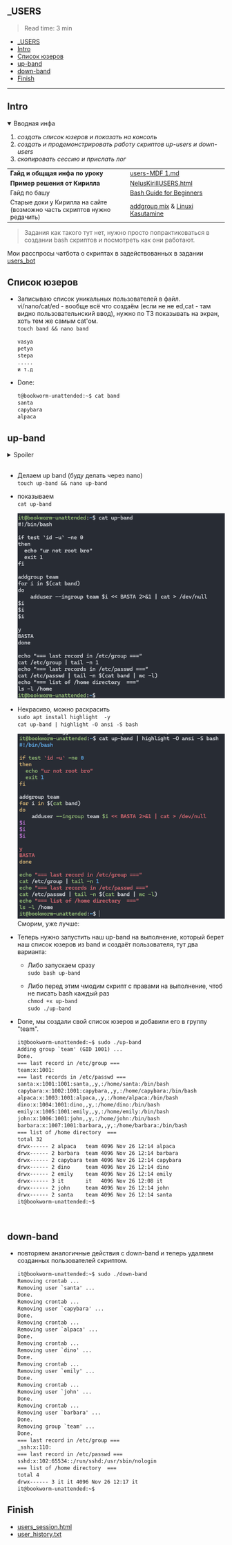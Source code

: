 ## _USERS

> Read time: 3 min

- [\_USERS](#_users)
- [Intro](#intro)
- [Список юзеров](#список-юзеров)
- [up-band](#up-band)
- [down-band](#down-band)
- [Finish](#finish)

* * *

## Intro

<details open="open"><summary>Вводная инфа</summary>

1.  *создать список юзеров и показать на консоль*
2.  *создать и продемонстрировать работу скриптов up-users и down-users*
3.  *скопировать сессию и прислать лог*

|     |     |
| --- | --- |
| **Гайд и общщая инфа по уроку** | [users-MDF 1.md](_resources/users-MDF%201.md) |
| **Пример решения от Кирилла** | [NelusKirillUSERS.html](_resources/NelusKirillUSERS.html) |
| Гайд по башу | [Bash Guide for Beginners](https://tldp.org/LDP/Bash-Beginners-Guide/) |
| Старые доки у Кирилла на сайте  <br>(возможно часть скриптов нужно редачить) | [addgroup mix](http://kirill.tpt.edu.ee/kasutajad-MB4.html) & [Linuxi Kasutamine](http://kirill.tpt.edu.ee/SUMMARY-USEUNIX.html) |

</details>

> Задания как такого тут нет, нужно просто попрактиковаться в создании bash скриптов и посмотреть как они работают.

Мои расспросы чатбота о скриптах в задействованных в задании [users\_bot](users_bot.md)

## Список юзеров

- Записываю список уникальных пользователей в файл.  vi/nano/cat/ed - вообще всё что создаём (если не не ed,cat - там видно пользовательнский ввод), нужно по ТЗ показывать на экран, хоть тем же самым cat'ом.  
    `touch band && nano band`
    
    ```text
    vasya
    petya  
    stepa  
    .....  
    и т.д
    ```
    
- Done:
    
    ```text
    t@bookworm-unattended:~$ cat band
    santa
    capybara
    alpaca
    ```
    

## up-band

<details><summary>Spoiler</summary> \*Очень долго тупил с этим моментом, т.к у меня не создавались пользователи по up-band.sh в дальнейшем - из-за того что в моём скрипте были пользователи с первой большой буквой. Изначально не понимал в чём дело, т.к вывод скрипта не выводит стандартную ошибку при создании пользователя, а подавляет любой вывод ошибок. Если бы не это, можно было бы сразу понять в чём дело и применить ключ --allow-bad names. Вообщем  \\\\\\\`cat > /dev/null\\\\\\\` в его скрипте сыграла злую шутку. Но скрипт при этом продолжал дальнейшее своё выполнение, правда какой в этом толк в таком случае ?) Вот каким образом я должен понять из вывода, почему у меня пустая папка home, и пользователи не были созданы ? Если любой вывод ошибок был отправлен в \`/dev/null\`.\*</details> 

- Делаем up band (буду делать через nano)  
    `touch up-band && nano up-band`
    
- показываем  
    `cat up-band`
    
    ![e73df4dce4a69c00c6c35d6b3e5e6999.png](_resources/e73df4dce4a69c00c6c35d6b3e5e6999.png)
    
- Некрасиво, можно раскрасить  
    `sudo apt install highlight  -y`  
    `cat up-band | highlight -O ansi -S bash`
    
    ![002b437189876b6084182cdf4fbce3a9.png](_resources/002b437189876b6084182cdf4fbce3a9.png)  
    Сморим, уже лучше:
    
- Теперь нужно запустить наш up-band на выполнение, который берет наш список юзеров из band и создаёт пользователя, тут два варианта:
    
    - Либо запускаем сразу  
        `sudo bash up-band`
        
    - Либо перед этим чмодим скрипт с правами на выполнение, чтоб не писать bash каждый раз  
        `chmod +x up-band`  
        `sudo ./up-band`
        
- Done, мы создали свой список юзеров и добавили его в группу "team".
    
    ```text
    it@bookworm-unattended:~$ sudo ./up-band
    Adding group `team' (GID 1001) ...
    Done.
    === last record in /etc/group ===
    team:x:1001:
    === last records in /etc/passwd ===
    santa:x:1001:1001:santa,,y,:/home/santa:/bin/bash
    capybara:x:1002:1001:capybara,,y,:/home/capybara:/bin/bash
    alpaca:x:1003:1001:alpaca,,y,:/home/alpaca:/bin/bash
    dino:x:1004:1001:dino,,y,:/home/dino:/bin/bash
    emily:x:1005:1001:emily,,y,:/home/emily:/bin/bash
    john:x:1006:1001:john,,y,:/home/john:/bin/bash
    barbara:x:1007:1001:barbara,,y,:/home/barbara:/bin/bash
    === list of /home directory  ===
    total 32
    drwx------ 2 alpaca   team 4096 Nov 26 12:14 alpaca
    drwx------ 2 barbara  team 4096 Nov 26 12:14 barbara
    drwx------ 2 capybara team 4096 Nov 26 12:14 capybara
    drwx------ 2 dino     team 4096 Nov 26 12:14 dino
    drwx------ 2 emily    team 4096 Nov 26 12:14 emily
    drwx------ 3 it       it   4096 Nov 26 12:08 it
    drwx------ 2 john     team 4096 Nov 26 12:14 john
    drwx------ 2 santa    team 4096 Nov 26 12:14 santa
    it@bookworm-unattended:~$
    ```
    

&nbsp;

## down-band

- повторяем аналогичные действия с down-band и теперь удаляем созданных пользователей скриптом.
    
    ```text
    it@bookworm-unattended:~$ sudo ./down-band
    Removing crontab ...
    Removing user `santa' ...
    Done.
    Removing crontab ...
    Removing user `capybara' ...
    Done.
    Removing crontab ...
    Removing user `alpaca' ...
    Done.
    Removing crontab ...
    Removing user `dino' ...
    Done.
    Removing crontab ...
    Removing user `emily' ...
    Done.
    Removing crontab ...
    Removing user `john' ...
    Done.
    Removing crontab ...
    Removing user `barbara' ...
    Done.
    Removing group `team' ...
    Done.
    === last record in /etc/group ===
    _ssh:x:110:
    === last record in /etc/passwd ===
    sshd:x:102:65534::/run/sshd:/usr/sbin/nologin
    === list of /home directory  ===
    total 4
    drwx------ 3 it it 4096 Nov 26 12:17 it
    it@bookworm-unattended:~$
    ```
    

## Finish

- [users\_session.html](https://xprgclr.github.io/tpt/users/)
- [user\_history.txt](_resources/user_history.txt)
